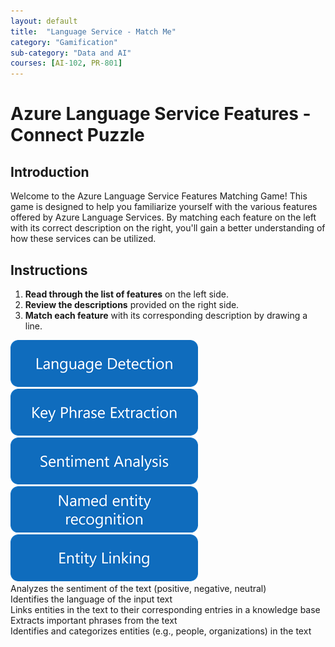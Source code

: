 ```yaml
---
layout: default
title:  "Language Service - Match Me"
category: "Gamification"
sub-category: "Data and AI"
courses: [AI-102, PR-801]
---
```

# Azure Language Service Features - Connect Puzzle

## Introduction
Welcome to the Azure Language Service Features Matching Game! This game is designed to help you familiarize yourself with the various features offered by Azure Language Services. By matching each feature on the left with its correct description on the right, you'll gain a better understanding of how these services can be utilized.

## Instructions
1. **Read through the list of features** on the left side.
2. **Review the descriptions** provided on the right side.
3. **Match each feature** with its corresponding description by drawing a line.


<html lang="en">
<head>
    <meta charset="UTF-8">
    <meta name="viewport" content="width=device-width, initial-scale=1.0">
    <title>Language Service Matching Game</title>
    <style>

.container {
    display: flex;
    justify-content: space-around;
    margin-top: 50px;
}

.questions, .answers {
    display: flex;
    flex-direction: column;
    align-items: center;
}

.questions img {
    width: 300px;
    height: 75px;
    margin: 10px;
    cursor: pointer;
    
    display: flex;
    justify-content: center;
    align-items: center;
    transition: transform 0.3s, box-shadow 0.3s;
    border-radius: 15px;
}

.answers div {
    width: 350px;
    height: 75px;
    margin: 10px;
    cursor: pointer;
    border: 2px solid #0F6CBD;
    display: flex;
    justify-content: left;
    align-items: center;
    transition: transform 0.3s, box-shadow 0.3s;
    border-radius: 15px;
}

.questions img.selected, .answers div.selected {
    border: 5px solid #0F6CBD;
    box-shadow: 0 0 30px #0F6CBD;
}

.questions img:hover {
    transform: scale(1.1);
    box-shadow: 0 0 15px rgba(0, 0, 0, 0.5);
}

#message {
    font-size: 24px;
    color: red;
    font-weight: bold;
    display: none; /* Initially hidden */
}
    </style>
</head>
<body>
    <div class="container">
        <div class="questions">
            <img src="./images/q1.png" alt="Language Detection" id="q1">
            <img src="./images/q2.png" alt="Key Phrase Extraction" id="q2">
            <img src="./images/q3.png" alt="Sentiment Analysis" id="q3">
            <img src="./images/q4.png" alt="Named Entity Recognition" id="q4">
            <img src="./images/q5.png" alt="Entity Linking" id="q5">
        </div>
        <div class="answers">
            <div id="a1">Analyzes the sentiment of the text (positive, negative, neutral)</div>
            <div id="a2">Identifies the language of the input text</div>
            <div id="a3">Links entities in the text to their corresponding entries in a knowledge base</div>
            <div id="a4">Extracts important phrases from the text</div>
            <div id="a5">Identifies and categorizes entities (e.g., people, organizations) in the text</div>
        </div>
    </div>
    <div id="message"></div>
    <script src="https://cdnjs.cloudflare.com/ajax/libs/leader-line/1.0.7/leader-line.min.js"></script>
    <script>

let selectedQuestion = null;
let selectedAnswer = null;

document.querySelectorAll('.questions img').forEach(question => {
    question.addEventListener('click', () => {
        if (selectedQuestion) {
            selectedQuestion.classList.remove('selected');
        }
        selectedQuestion = question;
        selectedQuestion.classList.add('selected');
        checkMatch();
    });
});

document.querySelectorAll('.answers div').forEach(answer => {
    answer.addEventListener('click', () => {
        if (selectedAnswer) {
            selectedAnswer.classList.remove('selected');
        }
        selectedAnswer = answer;
        selectedAnswer.classList.add('selected');
        checkMatch();
    });
});

function checkMatch() {
    if (selectedQuestion && selectedAnswer) {
        let isMatch = false;
        if ((selectedQuestion.id === 'q1' && selectedAnswer.id === 'a2') ||
    (selectedQuestion.id === 'q2' && selectedAnswer.id === 'a4') ||
    (selectedQuestion.id === 'q3' && selectedAnswer.id === 'a1') ||
    (selectedQuestion.id === 'q4' && selectedAnswer.id === 'a5') ||
    (selectedQuestion.id === 'q5' && selectedAnswer.id === 'a3')) {
    isMatch = true;
}


        if (isMatch) {
            new LeaderLine(
                document.getElementById(selectedQuestion.id),
                document.getElementById(selectedAnswer.id),
                { color: 'gray', size: 4 }
            );
            document.getElementById('message').innerText = '';
             document.getElementById('message').style.display = 'none';
        } else {
            document.getElementById('message').innerText = 'Oops! Try Again!';
            document.getElementById('message').style.display = 'block';
        }

        selectedQuestion.classList.remove('selected');
        selectedAnswer.classList.remove('selected');
        selectedQuestion = null;
        selectedAnswer = null;
    }
}
    </script>
</body>
</html>

